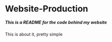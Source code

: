 # Website-Production
##### This is a README for the code behind my website
This is about it, pretty simple
